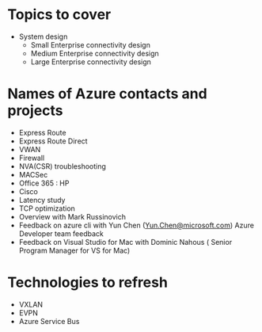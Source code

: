 Topics to cover
===============
* System design
    * Small Enterprise connectivity design
    * Medium Enterprise connectivity design
    * Large Enterprise connectivity design

Names of Azure contacts and projects
====================================
* Express Route
* Express Route Direct
* VWAN
* Firewall
* NVA(CSR) troubleshooting
* MACSec
* Office 365 : HP
* Cisco
* Latency study
* TCP optimization
* Overview with Mark Russinovich 
* Feedback on azure cli with Yun Chen (Yun.Chen@microsoft.com) Azure Developer team feedback
* Feedback on Visual Studio for Mac with Dominic Nahous ( Senior Program Manager for VS for Mac)

Technologies to refresh
=======================
* VXLAN
* EVPN
* Azure Service Bus
